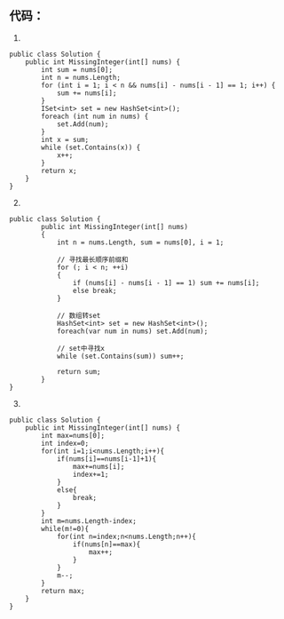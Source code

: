 ## 代码：
1.

    public class Solution {
        public int MissingInteger(int[] nums) {
            int sum = nums[0];
            int n = nums.Length;
            for (int i = 1; i < n && nums[i] - nums[i - 1] == 1; i++) {
                sum += nums[i];
            }
            ISet<int> set = new HashSet<int>();
            foreach (int num in nums) {
                set.Add(num);
            }
            int x = sum;
            while (set.Contains(x)) {
                x++;
            }
            return x;
        }
    }
2.

    public class Solution {
            public int MissingInteger(int[] nums)
            {
                int n = nums.Length, sum = nums[0], i = 1;

                // 寻找最长顺序前缀和
                for (; i < n; ++i)
                {
                    if (nums[i] - nums[i - 1] == 1) sum += nums[i];
                    else break;
                }

                // 数组转set
                HashSet<int> set = new HashSet<int>();
                foreach(var num in nums) set.Add(num);

                // set中寻找x
                while (set.Contains(sum)) sum++;

                return sum;
            }
    }
3.

    public class Solution {
        public int MissingInteger(int[] nums) {
            int max=nums[0];
            int index=0;
            for(int i=1;i<nums.Length;i++){
                if(nums[i]==nums[i-1]+1){
                    max+=nums[i];
                    index+=1;
                }
                else{
                    break;
                }
            }
            int m=nums.Length-index;
            while(m!=0){
                for(int n=index;n<nums.Length;n++){
                    if(nums[n]==max){
                        max++;
                    }
                }
                m--;
            }
            return max;
        }
    }